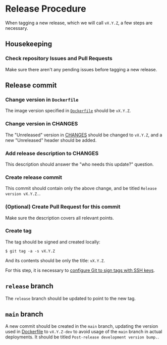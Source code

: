 # Release Procedure

When tagging a new release, which we will call `vX.Y.Z`, a few steps are
necessary.

## Housekeeping

### Check repository Issues and Pull Requests

Make sure there aren't any pending issues before tagging a new release.

## Release commit

### Change version in `Dockerfile`

The image version specified in [`Dockerfile`](./Dockerfile) should be `vX.Y.Z`.

### Change version in CHANGES

The "Unreleased" version in [CHANGES](./CHANGES.md) should be changed to
`vX.Y.Z`, and a new "Unreleased" header should be added.

### Add release description to CHANGES

This description should answer the "who needs this update?" question.

### Create release commit

This commit should contain only the above change, and be titled `Release
version vX.Y.Z.`.

### (Optional) Create Pull Request for this commit

Make sure the description covers all relevant points.

### Create tag

The tag should be signed and created locally:

```
$ git tag -a -s vX.Y.Z
```

And its contents should be only the title: `vX.Y.Z`.

For this step, it is necessary to [configure Git to sign tags with SSH
keys](https://docs.gitlab.com/ee/user/project/repository/signed_commits/ssh.html).

## `release` branch

The `release` branch should be updated to point to the new tag.

## `main` branch

A new commit should be created in the `main` branch, updating the version used
in [Dockerfile](./Dockerfile) to `vX.Y.Z-dev` to avoid usage of the `main`
branch in actual deployments. It should be titled `Post-release development
version bump.`.
